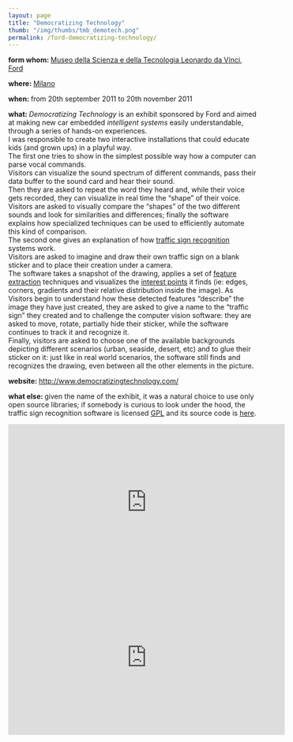 ```yaml
---
layout: page
title: "Democratizing Technology"
thumb: "/img/thumbs/tmb_demotech.png"
permalink: /ford-democratizing-technology/
---
```

<p><strong>form whom: </strong> <a href="http://www.museoscienza.org" target="new">Museo della Scienza e della Tecnologia Leonardo da Vinci</a>, <a href="http://ford.eu" target="new">Ford</a></p>
<p><strong>where: </strong> <a href="http://maps.google.it/maps?q=Museo+della+Scienza+e+della+Tecnologia+Leonardo+da+Vinci,+Via+San+Vittore,+Milan&#038;hl=it&#038;sll=41.442726,12.392578&#038;sspn=16.749658,39.023438&#038;vpsrc=0&#038;t=h&#038;z=14" target="new">Milano</a></p>
<p><strong>when: </strong> from 20th september 2011 to 20th november 2011</p>
<p><strong>what: </strong><i>Democratizing Technology</i> is an exhibit sponsored by Ford and aimed at making new car embedded <i>intelligent systems</i> easily understandable, through a series of hands-on experiences.<br />
I was responsible to create two interactive installations that could educate kids (and grown ups) in a playful way.<br />
The first one tries to show in the simplest possible way how a computer can parse vocal commands.<br />Visitors can visualize the sound spectrum of different commands, pass their data buffer to the sound card and hear their sound.<br />Then they are asked to repeat the word they heard and, while their voice gets recorded, they can visualize in real time the &#8220;shape&#8221; of their voice.<br />Visitors are asked to visually compare the &#8220;shapes&#8221; of the two different sounds and look for similarities and differences; finally the software explains how specialized techniques can be used to efficiently automate this kind of comparison.<br />
The second one gives an explanation of how <a href="http://en.wikipedia.org/wiki/Traffic_sign_recognition" target="new">traffic sign recognition</a> systems work.<br />Visitors are asked to imagine and draw their own traffic sign on a blank sticker and to place their creation under a camera.<br />The software takes a snapshot of the drawing, applies a set of <a href="http://en.wikipedia.org/wiki/Feature_extraction" target="new">feature extraction</a> techniques and visualizes the <a href="http://en.wikipedia.org/wiki/Interest_point_detection" target="new">interest points</a> it finds (ie: edges, corners, gradients and their relative distribution inside the image). As Visitors begin to understand how these detected features &#8220;describe&#8221; the image they have just created, they are asked to give a name to the &#8220;traffic sign&#8221; they created and to challenge the computer vision software: they are asked to move, rotate, partially hide their sticker, while the software continues to track it and recognize it.<br />Finally, visitors are asked to choose one of the available backgrounds depicting different scenarios (urban, seaside, desert, etc) and to glue their sticker on it: just like in real world scenarios, the software still finds and recognizes the drawing, even between all the other elements in the picture.</p>
<p><strong>website: </strong> <a href="http://www.democratizingtechnology.com/" target="new">http://www.democratizingtechnology.com/</a></p>
<p><strong>what else: </strong>given the name of the exhibit, it was a natural choice to use only open source libraries; if somebody is curious to look under the hood, the traffic sign recognition software is licensed <a href="http://it.wikipedia.org/wiki/GNU_General_Public_License" target="new">GPL</a> and its source code is <a href="http://www.augmentedrealityag.com/src/democratizing_tech_signrecog.zip">here</a>.</p>
<iframe width="560" height="315" src="https://www.youtube.com/embed/hDfxZ7fo6K4" frameborder="0" allowfullscreen></iframe>
<iframe width="560" height="315" src="https://www.youtube.com/embed/SHjv29IBU1w" frameborder="0" allowfullscreen></iframe>
